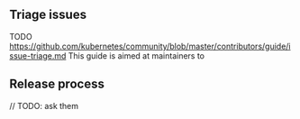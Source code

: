 ## Triage issues

TODO https://github.com/kubernetes/community/blob/master/contributors/guide/issue-triage.md
This guide is aimed at maintainers to 

## Release process
// TODO: ask them
